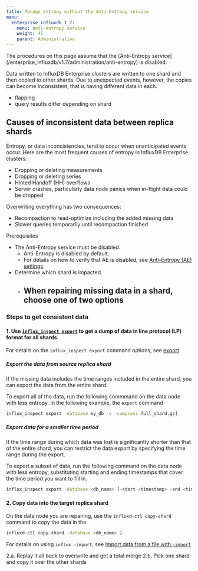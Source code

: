 ```yaml
---
title: Manage entropy without the Anti-Entropy service
menu:
  enterprise_influxdb_1_7:
    menu: Anti-entropy service
    weight: 45
    parent: Administration
---
```


<dt>
The procedures on this page assume that the [Anti-Entropy service](/enterprise_influxdb/v1.7/administration/anti-entropy) is disabled. 
</dt>

Data written to InfluxDB Enterprise clusters are written to one shard and then copied to other shards. Due to unexpected events, however, the copies can become inconsistent, that is having different data in each.

- flapping
- query results differ depending on shard

## Causes of inconsistent data between replica shards

Entropy, or data inconcistencies, tend to occur when unanticipated events occur.
Here are the most frequent causes of entropy in InfluxDB Enterprise clusters:

- Dropping or deleting measurements
- Dropping or deleting series
- Hinted Handoff (HH) overflows
- Server crashes, particularly data node panics when in-flight data could be dropped

Overwriting everything has two consequences:

- Recompaction to read-optimize including the added missing data
- Slower queries temporarily until recompaction finished

Prerequisites

- The Anti-Entropy service must be disabled.
  - Anti-Entropy is disabled by default.
  - For details on how to verify that AE is disabled, see [Anti-Entropy (AE) settings](/enterprise_influxdb/v1.7/administration/config-data-nodes/#anti-entropy-ae-settings).
- Determine which shard is impacted.
  - When repairing missing data in a shard, choose one of two options
    - 

### Steps to get consistent data

#### 1. Use [`influx_inspect export`](/influxdb/v1.7/tools/influx_inspect/#export) to get a dump of data in line protocol (LP) format for all shards.

For details on the `influx_inspect export` command options, 
see [export](https://docs.influxdata.com/influxdb/v1.7/tools/shell/#import-data-from-a-file-with-import)


##### Export the data from source replica shard

If the missing data includes the time ranges included in the entire shard,
you can export the data from the entire shard.

To export all of the data, run the following commmand on the data
node with less entropy. In the following example, the `export` command

```bash
influx_inspect export -database my_db -o -compress full_shard.gz]
```

##### Export data for a smaller time period

If the time range during which data was lost is significantly shorter 
than that of the entire shard, you can restrict the data export by specifying
the time range during the export.

To export a subset of data, run the following command on the data
node with less entropy, substituting starting and ending timestamps 
that cover the time period you want to fill in.

```bash
influx_inspect export -database <db_name> [-start <timestamp> -end <timestamp> ]
```


#### 2. Copy data into the target replica shard

On the data node you are repairing, use the `influxd-ctl copy-shard` command
to copy the data in the 

```bash
influxd-ctl copy-shard -database <db_name> ]
```



For details on using `influx -import`, see [Import data from a file with `-import`](https://docs.influxdata.com/influxdb/v1.7/tools/shell/#import-data-from-a-file-with-import)

2.a. Replay it all back to overwrite and get a total merge
2.b. Pick one shard and copy it over the other shards

